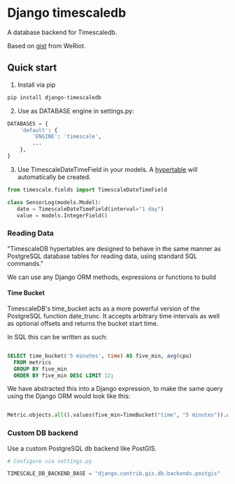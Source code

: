# Django timescaledb

A database backend for Timescaledb.

Based on [gist](https://gist.github.com/dedsm/fc74f04eb70d78459ff0847ef16f2e7a) from WeRiot.


## Quick start

1. Install via pip

```bash
pip install django-timescaledb
```

2. Use as DATABASE engine in settings.py:

```python
DATABASES = {
    'default': {
        'ENGINE': 'timescale',
        ...
    },
}
```

3. Use TimescaleDateTimeField in your models. A [hypertable](https://docs.timescale.com/latest/using-timescaledb/hypertables#react-docs) will automatically be created.

```python
from timescale.fields import TimescaleDateTimeField

class SensorLog(models.Model):
   date = TimescaleDateTimeField(interval="1 day")
   value = models.IntegerField()

```
### Reading Data

"TimescaleDB hypertables are designed to behave in the same manner as PostgreSQL database tables for reading data, using standard SQL commands."

We can use any Django ORM methods, expressions or functions to build

#### Time Bucket

TimescaleDB's time_bucket acts as a more powerful version of the PostgreSQL function date_trunc. It accepts arbitrary time intervals as well as optional offsets and returns the bucket start time.

In SQL this can be written as such:

```sql

SELECT time_bucket('5 minutes', time) AS five_min, avg(cpu)
  FROM metrics
  GROUP BY five_min
  ORDER BY five_min DESC LIMIT 12;

```

We have abstracted this into a Django expression, to make the same query using the Django ORM would look like this:

```python

Metric.objects.all().values(five_min=TimeBucket("time", "5 minutes")).annotate(avg_cpu=AVG("cpu"))

```


### Custom DB backend

Use a custom PostgreSQL db backend like PostGIS.

```python
# Configure via settings.py

TIMESCALE_DB_BACKEND_BASE = "django.contrib.gis.db.backends.postgis"
```
